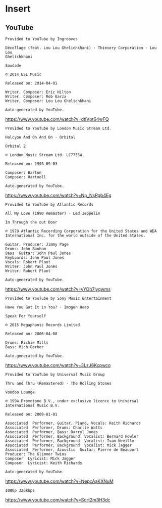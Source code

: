 # Insert

## YouTube

~~~
Provided to YouTube by Ingrooves

Décollage (feat. Lou Lou Ghelichkhani) · Thievery Corporation · Lou Lou
Ghelichkhani

Saudade

℗ 2014 ESL Music

Released on: 2014-04-01

Writer, Composer: Eric Hilton
Writer, Composer: Rob Garza
Writer, Composer: Lou Lou Ghelichkhani

Auto-generated by YouTube.
~~~

<https://www.youtube.com/watch?v=dtlVpt64wFQ>

~~~
Provided to YouTube by London Music Stream Ltd.

Halcyon And On And On · Orbital

Orbital 2

℗ London Music Stream Ltd. LC77554

Released on: 1993-09-03

Composer: Barton
Composer: Hartnoll

Auto-generated by YouTube.
~~~

<https://www.youtube.com/watch?v=Np_NsRgb4Eg>

~~~
Provided to YouTube by Atlantic Records

All My Love (1990 Remaster) · Led Zeppelin

In Through the out Door

℗ 1979 Atlantic Recording Corporation for the United States and WEA
International Inc. for the world outside of the United States.

Guitar, Producer: Jimmy Page
Drums: John Bonham
Bass  Guitar: John Paul Jones
Keyboards: John Paul Jones
Vocals: Robert Plant
Writer: John Paul Jones
Writer: Robert Plant

Auto-generated by YouTube.
~~~

<https://www.youtube.com/watch?v=yYDh7lyqwms>

~~~
Provided to YouTube by Sony Music Entertainment

Have You Got It in You? · Imogen Heap

Speak For Yourself

℗ 2015 Megaphonic Records Limited

Released on: 2006-04-08

Drums: Richie Mills
Bass: Mich Gerber

Auto-generated by YouTube.
~~~

<https://www.youtube.com/watch?v=3LzJ6Kcpwco>

~~~
Provided to YouTube by Universal Music Group

Thru and Thru (Remastered) · The Rolling Stones

Voodoo Lounge

℗ 1994 Promotone B.V., under exclusive licence to Universal International Music B.V.

Released on: 2009-01-01

Associated  Performer, Guitar, Piano, Vocals: Keith Richards
Associated  Performer, Drums: Charlie Watts
Associated  Performer, Bass: Darryl Jones
Associated  Performer, Background  Vocalist: Bernard Fowler
Associated  Performer, Background  Vocalist: Ivan Neville
Associated  Performer, Background  Vocalist: Mick Jagger
Associated  Performer, Acoustic  Guitar: Pierre de Beauport
Producer: The Glimmer Twins
Composer  Lyricist: Mick Jagger
Composer  Lyricist: Keith Richards

Auto-generated by YouTube.
~~~

<https://www.youtube.com/watch?v=NepcAaKXNuM>

~~~
1080p 320kbps
~~~

<https://www.youtube.com/watch?v=Sort2m3H3dc>
